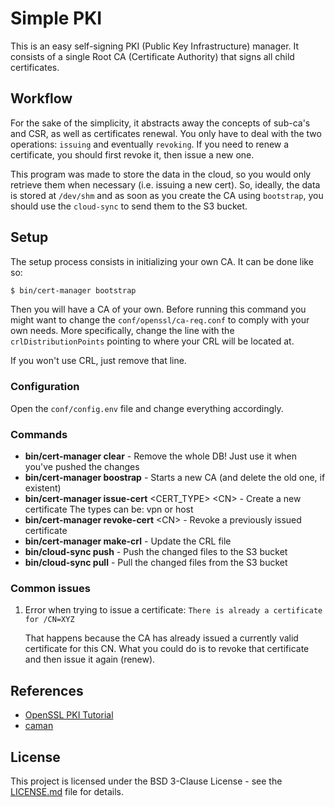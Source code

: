 # Simple PKI

This is an easy self-signing PKI (Public Key Infrastructure) manager. It consists of a single Root
CA (Certificate Authority) that signs all child certificates.

## Workflow

For the sake of the simplicity, it abstracts away the concepts of sub-ca's and CSR, as well as
certificates renewal. You only have to deal with the two operations: `issuing` and eventually
`revoking`. If you need to renew a certificate, you should first revoke it, then issue a new one.

This program was made to store the data in the cloud, so you would only retrieve them when necessary
(i.e. issuing a new cert). So, ideally, the data is stored at `/dev/shm` and as soon as you create
the CA using `bootstrap`, you should use the `cloud-sync` to send them to the S3 bucket.

## Setup

The setup process consists in initializing your own CA. It can be done like so:

```sh
$ bin/cert-manager bootstrap
```

Then you will have a CA of your own. Before running this command you might want to change the
`conf/openssl/ca-req.conf` to comply with your own needs. More specifically, change the line with
the `crlDistributionPoints` pointing to where your CRL will be located at.

If you won't use CRL, just remove that line.

### Configuration

Open the `conf/config.env` file and change everything accordingly.

### Commands

* **bin/cert-manager clear** - Remove the whole DB! Just use it when you've pushed the changes
* **bin/cert-manager boostrap** - Starts a new CA (and delete the old one, if existent)
* **bin/cert-manager issue-cert** \<CERT_TYPE\> \<CN\> - Create a new certificate
                                    The types can be: vpn or host
* **bin/cert-manager revoke-cert** \<CN\> - Revoke a previously issued certificate
* **bin/cert-manager make-crl** - Update the CRL file
* **bin/cloud-sync push** - Push the changed files to the S3 bucket
* **bin/cloud-sync pull** - Pull the changed files from the S3 bucket

### Common issues

1. Error when trying to issue a certificate: `There is already a certificate for /CN=XYZ`

   That happens because the CA has already issued a currently valid certificate for this CN. What
   you could do is to revoke that certificate and then issue it again (renew).

## References

* [OpenSSL PKI Tutorial](https://pki-tutorial.readthedocs.io/en/latest/index.html)
* [caman](https://github.com/radiac/caman)

## License

This project is licensed under the BSD 3-Clause License - see the [LICENSE.md](LICENSE.md) file for
details.
